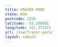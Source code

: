 ```yaml
---
title: FRAZER PARK
state: NSW
postcode: 2259
latitude: -33.208801
longitude: 151.377213
url: /nsw/frazer-park/
layout: suburb
---
```

